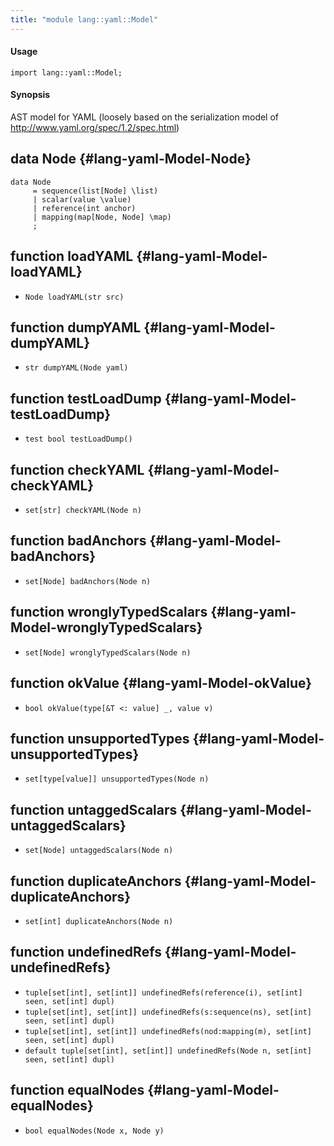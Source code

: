 ```yaml
---
title: "module lang::yaml::Model"
---
```


#### Usage

`import lang::yaml::Model;`


#### Synopsis

AST model for YAML (loosely based on the serialization model of <http://www.yaml.org/spec/1.2/spec.html>)


## data Node {#lang-yaml-Model-Node}

```rascal
data Node  
     = sequence(list[Node] \list)
     | scalar(value \value)
     | reference(int anchor)
     | mapping(map[Node, Node] \map)
     ;
```

## function loadYAML {#lang-yaml-Model-loadYAML}

* ``Node loadYAML(str src)``

## function dumpYAML {#lang-yaml-Model-dumpYAML}

* ``str dumpYAML(Node yaml)``

## function testLoadDump {#lang-yaml-Model-testLoadDump}

* ``test bool testLoadDump()``

## function checkYAML {#lang-yaml-Model-checkYAML}

* ``set[str] checkYAML(Node n)``

## function badAnchors {#lang-yaml-Model-badAnchors}

* ``set[Node] badAnchors(Node n)``

## function wronglyTypedScalars {#lang-yaml-Model-wronglyTypedScalars}

* ``set[Node] wronglyTypedScalars(Node n)``

## function okValue {#lang-yaml-Model-okValue}

* ``bool okValue(type[&T <: value] _, value v)``

## function unsupportedTypes {#lang-yaml-Model-unsupportedTypes}

* ``set[type[value]] unsupportedTypes(Node n)``

## function untaggedScalars {#lang-yaml-Model-untaggedScalars}

* ``set[Node] untaggedScalars(Node n)``

## function duplicateAnchors {#lang-yaml-Model-duplicateAnchors}

* ``set[int] duplicateAnchors(Node n)``

## function undefinedRefs {#lang-yaml-Model-undefinedRefs}

* ``tuple[set[int], set[int]] undefinedRefs(reference(i), set[int] seen, set[int] dupl)``
* ``tuple[set[int], set[int]] undefinedRefs(s:sequence(ns), set[int] seen, set[int] dupl)``
* ``tuple[set[int], set[int]] undefinedRefs(nod:mapping(m), set[int] seen, set[int] dupl)``
* ``default tuple[set[int], set[int]] undefinedRefs(Node n, set[int] seen, set[int] dupl)``

## function equalNodes {#lang-yaml-Model-equalNodes}

* ``bool equalNodes(Node x, Node y)``

